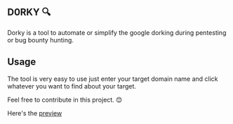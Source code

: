 ## D0RKY 🔍
Dorky is a tool to automate or simplify the google dorking during pentesting or bug bounty hunting.

## Usage
The tool is very easy to use just enter your target domain name and click whatever you want to find about your target.

Feel free to contribute in this project. 😊

Here's the <a  href="d0rky.netlify.app">preview</a>
